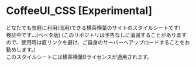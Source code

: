 # CoffeeUI_CSS [Experimental]
どなたでも気軽に利用(流用)できる横茶横葉のサイトのスタイルシートです!  
検証中です...(ベータ版)
(このリポジトリは予告なしに消滅することがありますので、使用時は直リンクを避け、ご自身のサーバーへアップロードすることをお勧めします。)  
このスタイルシートには横茶横葉Bライセンスが適用されます。
